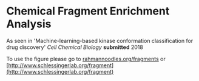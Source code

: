 # Chemical Fragment Enrichment Analysis

As seen in 'Machine-learning-based kinase conformation classification for drug discovery' *Cell Chemical Biology* **submitted** 2018

To use the figure please go to [rahmannoodles.org/fragments](http://www.rahmannoodles.org/fragments)  or [http://www.schlessingerlab.org/fragment](http://www.schlessingerlab.org/fragment) 
